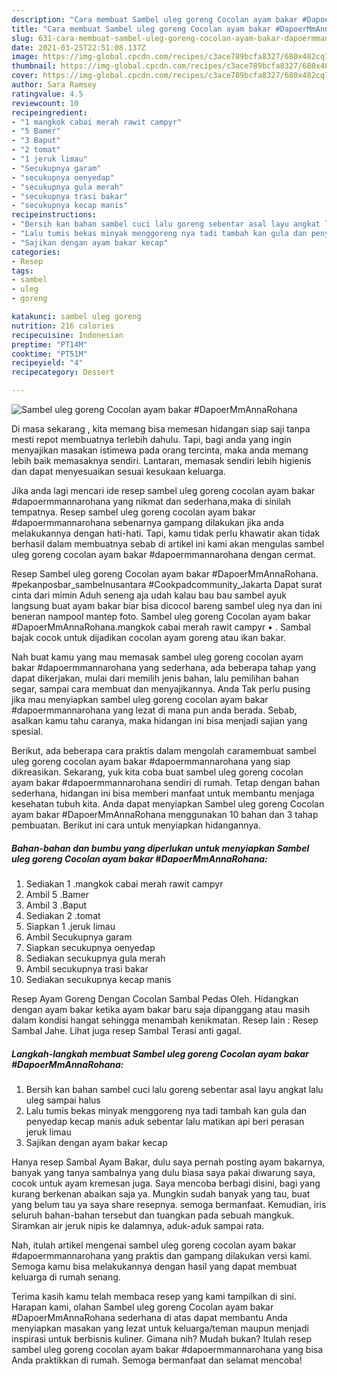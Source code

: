 ```yaml
---
description: "Cara membuat Sambel uleg goreng Cocolan ayam bakar #DapoerMmAnnaRohana Sederhana dan Mudah Dibuat"
title: "Cara membuat Sambel uleg goreng Cocolan ayam bakar #DapoerMmAnnaRohana Sederhana dan Mudah Dibuat"
slug: 631-cara-membuat-sambel-uleg-goreng-cocolan-ayam-bakar-dapoermmannarohana-sederhana-dan-mudah-dibuat
date: 2021-03-25T22:51:08.137Z
image: https://img-global.cpcdn.com/recipes/c3ace789bcfa8327/680x482cq70/sambel-uleg-goreng-cocolan-ayam-bakar-dapoermmannarohana-foto-resep-utama.jpg
thumbnail: https://img-global.cpcdn.com/recipes/c3ace789bcfa8327/680x482cq70/sambel-uleg-goreng-cocolan-ayam-bakar-dapoermmannarohana-foto-resep-utama.jpg
cover: https://img-global.cpcdn.com/recipes/c3ace789bcfa8327/680x482cq70/sambel-uleg-goreng-cocolan-ayam-bakar-dapoermmannarohana-foto-resep-utama.jpg
author: Sara Ramsey
ratingvalue: 4.5
reviewcount: 10
recipeingredient:
- "1 mangkok cabai merah rawit campyr"
- "5 Bamer"
- "3 Baput"
- "2 tomat"
- "1 jeruk limau"
- "Secukupnya garam"
- "secukupnya oenyedap"
- "secukupnya gula merah"
- "secukupnya trasi bakar"
- "secukupnya kecap manis"
recipeinstructions:
- "Bersih kan bahan sambel cuci lalu goreng sebentar asal layu angkat lalu uleg sampai halus"
- "Lalu tumis bekas minyak menggoreng nya tadi tambah kan gula dan penyedap kecap manis aduk sebentar lalu matikan api beri perasan jeruk limau"
- "Sajikan dengan ayam bakar kecap"
categories:
- Resep
tags:
- sambel
- uleg
- goreng

katakunci: sambel uleg goreng 
nutrition: 216 calories
recipecuisine: Indonesian
preptime: "PT14M"
cooktime: "PT51M"
recipeyield: "4"
recipecategory: Dessert

---
```



![Sambel uleg goreng Cocolan ayam bakar #DapoerMmAnnaRohana](https://img-global.cpcdn.com/recipes/c3ace789bcfa8327/680x482cq70/sambel-uleg-goreng-cocolan-ayam-bakar-dapoermmannarohana-foto-resep-utama.jpg)

Di masa  sekarang , kita memang bisa memesan hidangan siap saji tanpa mesti repot membuatnya terlebih dahulu. Tapi, bagi anda yang ingin menyajikan masakan istimewa pada orang tercinta, maka anda memang lebih baik memasaknya sendiri. Lantaran, memasak sendiri lebih higienis dan dapat menyesuaikan sesuai kesukaan keluarga.

Jika anda lagi mencari ide resep sambel uleg goreng cocolan ayam bakar #dapoermmannarohana yang nikmat dan sederhana,maka di sinilah tempatnya. Resep sambel uleg goreng cocolan ayam bakar #dapoermmannarohana  sebenarnya gampang dilakukan jika anda melakukannya dengan hati-hati. Tapi, kamu tidak perlu khawatir akan tidak berhasil dalam membuatnya 
sebab di artikel ini kami akan mengulas sambel uleg goreng cocolan ayam bakar #dapoermmannarohana dengan cermat.  

Resep Sambel uleg goreng Cocolan ayam bakar #DapoerMmAnnaRohana. #pekanposbar_sambelnusantara #Cookpadcommunity_Jakarta Dapat surat cinta dari mimin Aduh seneng aja udah kalau bau bau sambel ayuk langsung buat ayam bakar biar bisa dicocol bareng sambel uleg nya dan ini beneran nampool mantep foto. Sambel uleg goreng Cocolan ayam bakar #DapoerMmAnnaRohana.mangkok cabai merah rawit campyr • . Sambal bajak cocok untuk dijadikan cocolan ayam goreng atau ikan bakar.

Nah buat kamu yang mau memasak sambel uleg goreng cocolan ayam bakar #dapoermmannarohana yang sederhana, ada beberapa tahap yang dapat dikerjakan, mulai dari memilih jenis bahan, lalu pemilihan bahan segar, sampai cara membuat dan menyajikannya. Anda Tak perlu pusing jika mau menyiapkan sambel uleg goreng cocolan ayam bakar #dapoermmannarohana yang lezat di mana pun anda berada. Sebab, asalkan kamu  tahu caranya, maka hidangan ini bisa menjadi sajian yang spesial.

Berikut, ada beberapa cara praktis  dalam mengolah caramembuat sambel uleg goreng cocolan ayam bakar #dapoermmannarohana yang siap dikreasikan. Sekarang, yuk kita coba buat sambel uleg goreng cocolan ayam bakar #dapoermmannarohana sendiri di rumah. Tetap dengan bahan sederhana, hidangan ini bisa memberi manfaat untuk membantu menjaga kesehatan tubuh kita. Anda dapat menyiapkan Sambel uleg goreng Cocolan ayam bakar #DapoerMmAnnaRohana menggunakan 10 bahan dan 3 tahap pembuatan. Berikut ini cara untuk menyiapkan hidangannya.

<!--inarticleads1-->

##### Bahan-bahan dan bumbu yang diperlukan untuk menyiapkan Sambel uleg goreng Cocolan ayam bakar #DapoerMmAnnaRohana:

1. Sediakan 1 .mangkok cabai merah rawit campyr
1. Ambil 5 .Bamer
1. Ambil 3 .Baput
1. Sediakan 2 .tomat
1. Siapkan 1 .jeruk limau
1. Ambil Secukupnya garam
1. Siapkan secukupnya oenyedap
1. Sediakan secukupnya gula merah
1. Ambil secukupnya trasi bakar
1. Sediakan secukupnya kecap manis


Resep Ayam Goreng Dengan Cocolan Sambal Pedas Oleh. Hidangkan dengan ayam bakar ketika ayam bakar baru saja dipanggang atau masih dalam kondisi hangat sehingga menambah kenikmatan. Resep lain : Resep Sambal Jahe. Lihat juga resep Sambal Terasi anti gagal. 

<!--inarticleads2-->

##### Langkah-langkah membuat Sambel uleg goreng Cocolan ayam bakar #DapoerMmAnnaRohana:

1. Bersih kan bahan sambel cuci lalu goreng sebentar asal layu angkat lalu uleg sampai halus
1. Lalu tumis bekas minyak menggoreng nya tadi tambah kan gula dan penyedap kecap manis aduk sebentar lalu matikan api beri perasan jeruk limau
1. Sajikan dengan ayam bakar kecap


Hanya resep Sambal Ayam Bakar, dulu saya pernah posting ayam bakarnya, banyak yang tanya sambalnya yang dulu biasa saya pakai diwarung saya, cocok untuk ayam kremesan juga. Saya mencoba berbagi disini, bagi yang kurang berkenan abaikan saja ya. Mungkin sudah banyak yang tau, buat yang belum tau ya saya share resepnya. semoga bermanfaat. Kemudian, iris seluruh bahan-bahan tersebut dan tuangkan pada sebuah mangkuk. Siramkan air jeruk nipis ke dalamnya, aduk-aduk sampai rata. 

Nah, itulah artikel mengenai  sambel uleg goreng cocolan ayam bakar #dapoermmannarohana  yang praktis dan gampang dilakukan versi kami. Semoga kamu bisa melakukannya dengan hasil yang dapat membuat keluarga di rumah senang. 

Terima kasih kamu telah membaca resep yang kami tampilkan di sini. Harapan kami, olahan  Sambel uleg goreng Cocolan ayam bakar #DapoerMmAnnaRohana sederhana di atas dapat membantu Anda menyiapkan masakan yang lezat untuk keluarga/teman maupun menjadi inspirasi untuk berbisnis kuliner. Gimana nih? Mudah bukan? Itulah resep sambel uleg goreng cocolan ayam bakar #dapoermmannarohana yang bisa Anda praktikkan di rumah. Semoga bermanfaat dan selamat mencoba!

